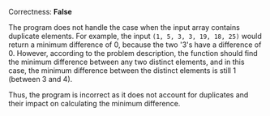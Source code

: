 Correctness: **False**

The program does not handle the case when the input array contains duplicate elements. For example, the input `(1, 5, 3, 3, 19, 18, 25)` would return a minimum difference of 0, because the two '3's have a difference of 0. However, according to the problem description, the function should find the minimum difference between any two distinct elements, and in this case, the minimum difference between the distinct elements is still 1 (between 3 and 4). 

Thus, the program is incorrect as it does not account for duplicates and their impact on calculating the minimum difference.